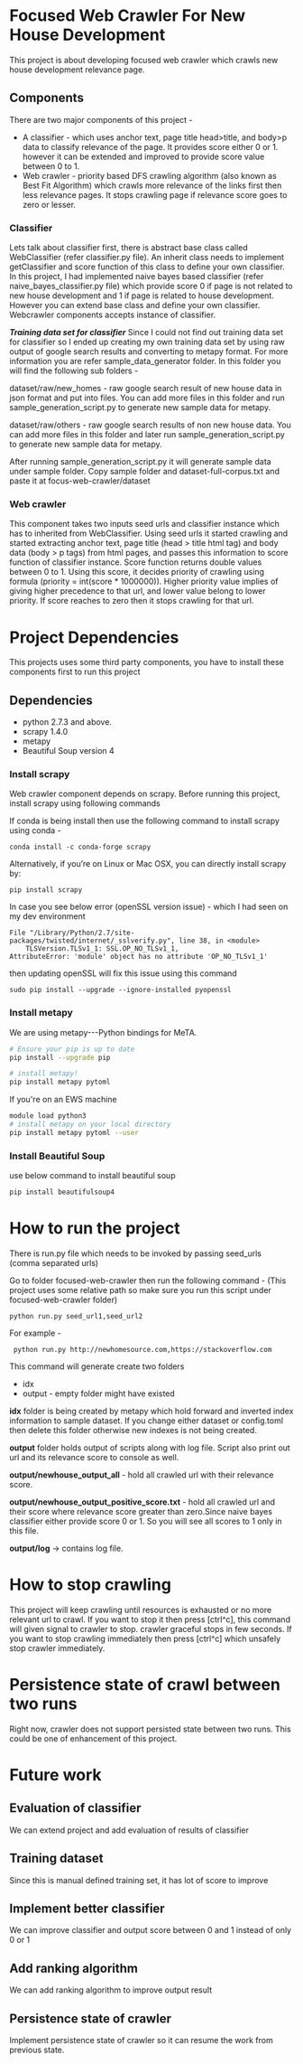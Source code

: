 # Focused Web Crawler For New House Development
This project is about developing focused web crawler which crawls new house development relevance page.

## Components 
There are two major components of this project -
- A classifier - which uses anchor text, page title head>title, and body>p data to classify relevance of the page. It provides score either 0 or 1. however it can be extended and improved to provide
score value between 0 to 1.
- Web crawler - priority based DFS crawling algorithm (also known as Best Fit Algorithm) which crawls more relevance of the links first then less relevance pages. It stops crawling page if relevance score goes to zero or lesser.

### Classifier
Lets talk about classifier first, there is abstract base class called WebClassifier (refer classifier.py file).
An inherit class needs to implement getClassifier and score function of this class to define your own classifier.
In this project, I had implemented naive bayes based classifier (refer naive_bayes_classifier.py file) which provide score 0 if page is not related to new house development and 1 if page is related to house development.
However you can extend base class and define your own classifier. Webcrawler components accepts instance of classifier.

**_Training data set for classifier_**
Since I could not find out training data set for classifier so I ended up creating my own training data set by using raw output of google search results and converting to metapy format.
For more information you are refer sample_data_generator folder. In this folder you will find the following sub folders -

dataset/raw/new_homes - raw google search result of new house data in json format and put into files. You can add more files in this folder and run sample_generation_script.py to generate new sample data for metapy.

dataset/raw/others - raw google search results of non new house data. You can add more files in this folder and later run sample_generation_script.py to generate new sample data for metapy.

After running sample_generation_script.py it will generate sample data under sample folder. Copy sample folder and dataset-full-corpus.txt and paste it at focus-web-crawler/dataset


### Web crawler
This component takes two inputs  seed urls and classifier instance which has to inherited from WebClassifier. Using seed urls
it started crawling and started extracting anchor text, page title (head > title html tag) and body data (body > p tags) from html pages, and
passes this information to score function of classifier instance. Score function returns double values between 0 to 1.
Using this score, it decides priority of crawling using formula (priority = int(score * 1000000)). Higher priority value implies of 
giving higher precedence to that url, and lower value belong to lower priority. If score reaches to zero then it stops crawling for that url.

# Project Dependencies
This projects uses some third party components, you have to install these components first to run this project

## Dependencies
* python 2.7.3 and above.
* scrapy 1.4.0
* metapy
* Beautiful Soup version 4

### Install scrapy
Web crawler component depends on scrapy. Before running this project, install scrapy using following commands

If conda is being install then use the following command to install scrapy using conda -
```
conda install -c conda-forge scrapy
```

Alternatively, if you’re on Linux or Mac OSX, you can directly install scrapy by:
```
pip install scrapy
```

In case you see below error (openSSL version issue) - which I had seen on my dev environment
```  
File "/Library/Python/2.7/site-packages/twisted/internet/_sslverify.py", line 38, in <module>
    TLSVersion.TLSv1_1: SSL.OP_NO_TLSv1_1,
AttributeError: 'module' object has no attribute 'OP_NO_TLSv1_1'
```
then updating openSSL will fix this issue using this command 
```
sudo pip install --upgrade --ignore-installed pyopenssl
```

### Install metapy
We are using metapy---Python bindings for MeTA. 

```bash
# Ensure your pip is up to date
pip install --upgrade pip
```

```bash
# install metapy!
pip install metapy pytoml
```

If you're on an EWS machine

```bash
module load python3
# install metapy on your local directory
pip install metapy pytoml --user
```


### Install Beautiful Soup
use below command to install beautiful soup
```bash
pip install beautifulsoup4
```

# How to run the project
There is run.py file which needs to be invoked by passing seed_urls (comma separated urls)

Go to folder focused-web-crawler then run the following command - (This project uses some relative
 path so make sure you run this script under focused-web-crawler folder)

```
python run.py seed_url1,seed_url2
```

For  example -
```
 python run.py http://newhomesource.com,https://stackoverflow.com
```

This command will generate create two folders
* idx
* output - empty folder might have existed

**idx** folder is being created by metapy which hold forward and inverted index information to sample dataset. If you change either dataset or config.toml then delete this folder otherwise new indexes is not being created.

**output** folder holds output of scripts along with log file.
Script also print out url and its relevance score to console as well.

**output/newhouse_output_all** - hold all crawled url with their relevance score.

**output/newhouse_output_positive_score.txt** - hold all crawled url and their score where relevance score greater than zero.Since naive bayes classifier either provide score 0 or 1. So you will see all scores to 1 only in this file.

**output/log** -> contains log file.

# How to stop crawling
This project will keep crawling until resources is exhausted or no more relevant url to crawl. If you want to stop it then press [ctrl^c], this command will given signal to crawler to stop. crawler graceful stops in few seconds.
If you want to stop crawling immediately then press [ctrl^c] which unsafely stop crawler immediately.

# Persistence state of crawl between two runs
Right now, crawler does not support persisted state between two runs. This could be one of enhancement of this project.

# Future work
## Evaluation of classifier
We can extend project and add evaluation of results of classifier
## Training dataset
Since this is manual defined training set, it has lot of score to improve
## Implement better classifier
We can improve classifier and output score between 0 and 1 instead of only 0 or 1
## Add ranking algorithm
We can add ranking algorithm to improve output result
## Persistence state of crawler
Implement persistence state of crawler so it can resume the work from previous state.

